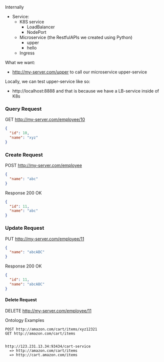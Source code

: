 
Internally
- Service:
  - K8S service 
    - LoadBalancer
    - NodePort
  - Microservice (the RestfulAPIs we created using Python)
    - upper
    - hello
  - Ingress

What we want:
  - http://my-server.com/upper
  to call our microservice upper-service

Locally, we can test upper-service like so:
  - http://localhost:8888 
  and that is because we have a LB-service inside of K8s 


### Query Request
GET http://my-server.com/employee/10
```json
{
  "id": 10,
  "name": "xyz"
}
```

### Create Request
POST http://my-server.com/employee
```json
{
  "name": "abc"
}
```
Response
200 OK
```json
{
  "id": 11,
  "name": "abc"
}
```

### Update Request
PUT http://my-server.com/employee/11
```json
{
  "name": "abcABC"
}
```
Response
200 OK
```json
{
  "id": 11,
  "name": "abcABC"
}
```

#### Delete Request
DELETE http://my-server.com/employee/11


Ontology Examples
```
POST http://amazon.com/cart/items/xyz12321
GET http://amazon.com/cart/items


http://123.231.13.34:93434/cart-service 
  => http://amazon.com/cart/items
  => http://cart.amazon.com/items
```